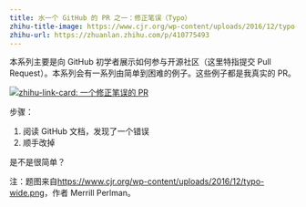 ```yaml
---
title: 水一个 GitHub 的 PR 之一：修正笔误（Typo）
zhihu-title-image: https://www.cjr.org/wp-content/uploads/2016/12/typo-wide.png
zhihu-url: https://zhuanlan.zhihu.com/p/410775493
---
```


本系列主要是向 GitHub 初学者展示如何参与开源社区（这里特指提交 Pull Request）。本系列会有一系列由简单到困难的例子。这些例子都是我真实的 PR。

[![zhihu-link-card: 一个修正笔误的 PR](https://www.cjr.org/wp-content/uploads/2016/12/typo-wide.png)](https://github.com/ripple/ripple-client/pull/1789)

步骤：

1. 阅读 GitHub 文档，发现了一个错误
2. 顺手改掉

是不是很简单？

注：题图来自<https://www.cjr.org/wp-content/uploads/2016/12/typo-wide.png>，作者 Merrill Perlman。
